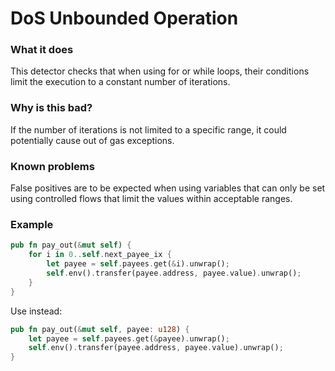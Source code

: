 # DoS Unbounded Operation

### What it does
This detector checks that when using for or while loops, their conditions limit the execution to a constant number of iterations.
### Why is this bad?
If the number of iterations is not limited to a specific range, it could potentially cause out of gas exceptions.
### Known problems
False positives are to be expected when using variables that can only be set using controlled flows that limit the values within acceptable ranges.

### Example
```rust
pub fn pay_out(&mut self) {
    for i in 0..self.next_payee_ix {
        let payee = self.payees.get(&i).unwrap();
        self.env().transfer(payee.address, payee.value).unwrap();
    }
}
```
Use instead:
```rust
pub fn pay_out(&mut self, payee: u128) {
    let payee = self.payees.get(&payee).unwrap();
    self.env().transfer(payee.address, payee.value).unwrap();
}
```
